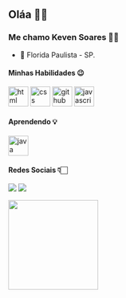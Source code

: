 ## Oláa 👋🏻

### Me chamo Keven Soares 👦🏻


- 📍 Florida Paulista - SP.
 
 
#### Minhas Habilidades 😉

<img src="https://cdn.jsdelivr.net/gh/devicons/devicon/icons/html5/html5-plain.svg" alt="html" width="40" height="40" style="max-width:100%;"></img>
<img src="https://cdn.jsdelivr.net/gh/devicons/devicon/icons/css3/css3-plain.svg" alt="css" width="40" height="40" style="max-width:100%;"></img>
<img src="https://cdn.icon-icons.com/icons2/936/PNG/512/github-logo_icon-icons.com_73546.png" alt="github" width="40" height="40" style="max-width:100%;"></img>
<img src="https://cdn.jsdelivr.net/gh/devicons/devicon/icons/javascript/javascript-plain.svg" alt="javascript" width="40" height="40" style="max-width:100%;"></img> 

#### Aprendendo 💡

<!-- <img src="https://cdn.icon-icons.com/icons2/2107/PNG/512/file_type_reactjs_icon_130205.png" alt="React" width="40" height="40" style="max-width:100%;"></img>
<img src="https://cdn.jsdelivr.net/gh/devicons/devicon/icons/javascript/javascript-plain.svg" alt="javascript" width="40" height="40" style="max-width:100%;"></img> -->
<img src="https://cdn.jsdelivr.net/gh/devicons/devicon/icons/java/java-original.svg"  alt="java" width="40" height="40" style="max-width:100%;" />






#### Redes Sociais 👇🏻


   <a href="https://www.instagram.com/kevensoares.2131/" target="_blank"><img src="https://img.shields.io/badge/-Keven%20Soares-6633cc?style=flat-square&logo=instagram&logoColor=white" target="_blank"></a> 
   <a href="mailto:kevensoares.2131@gmail.com" target="_blank"><img src="https://img.shields.io/badge/-kevensoares.2131@gmail.com-6633cc?style=flat-square&logo=Gmail&logoColor=white" target="_blank"></a> 
<!-- <a href="https://www.linkedin.com/in/brunoss18/" target="_blank"><img src="https://img.shields.io/badge/-Bruno%20Soares-6633cc?style=flat-square&logo=Linkedin&logoColor=white" target="_blank"></a> -->
 
<div>
   <img height="180em" src="https://github-readme-stats.vercel.app/api/top-langs/?username=kevensoares-10&layout=compact&langs_count=7&theme=white"/>
